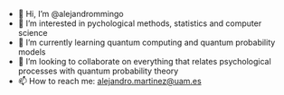 - 👋 Hi, I’m @alejandrommingo
- 👀 I’m interested in pychological methods, statistics and computer science
- 🌱 I’m currently learning quantum computing and quantum probability models
- 💞️ I’m looking to collaborate on everything that relates psychological processes with quantum probability theory
- 📫 How to reach me: alejandro.martinez@uam.es

<!---
alejandrommingo/alejandrommingo is a ✨ special ✨ repository because its `README.md` (this file) appears on your GitHub profile.
You can click the Preview link to take a look at your changes.
--->
